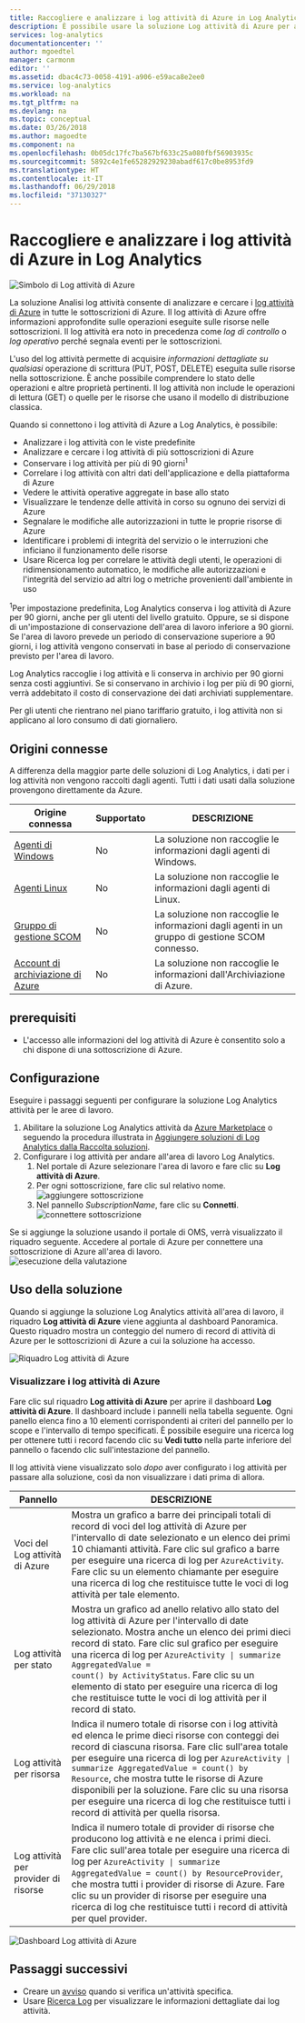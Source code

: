 ```yaml
---
title: Raccogliere e analizzare i log attività di Azure in Log Analytics | Microsoft Docs
description: È possibile usare la soluzione Log attività di Azure per analizzare e cercare i log attività di Azure in tutte le sottoscrizioni di Azure.
services: log-analytics
documentationcenter: ''
author: mgoedtel
manager: carmonm
editor: ''
ms.assetid: dbac4c73-0058-4191-a906-e59aca8e2ee0
ms.service: log-analytics
ms.workload: na
ms.tgt_pltfrm: na
ms.devlang: na
ms.topic: conceptual
ms.date: 03/26/2018
ms.author: magoedte
ms.component: na
ms.openlocfilehash: 0b05dc17fc7ba567bf633c25a080fbf56903935c
ms.sourcegitcommit: 5892c4e1fe65282929230abadf617c0be8953fd9
ms.translationtype: HT
ms.contentlocale: it-IT
ms.lasthandoff: 06/29/2018
ms.locfileid: "37130327"
---
```

# <a name="collect-and-analyze-azure-activity-logs-in-log-analytics"></a>Raccogliere e analizzare i log attività di Azure in Log Analytics

![Simbolo di Log attività di Azure](./media/log-analytics-activity/activity-log-analytics.png)

La soluzione Analisi log attività consente di analizzare e cercare i [log attività di Azure](../monitoring-and-diagnostics/monitoring-overview-activity-logs.md) in tutte le sottoscrizioni di Azure. Il log attività di Azure offre informazioni approfondite sulle operazioni eseguite sulle risorse nelle sottoscrizioni. Il log attività era noto in precedenza come *log di controllo* o *log operativo* perché segnala eventi per le sottoscrizioni.

L'uso del log attività permette di acquisire *informazioni* *dettagliate* *su qualsiasi* operazione di scrittura (PUT, POST, DELETE) eseguita sulle risorse nella sottoscrizione. È anche possibile comprendere lo stato delle operazioni e altre proprietà pertinenti. Il log attività non include le operazioni di lettura (GET) o quelle per le risorse che usano il modello di distribuzione classica.

Quando si connettono i log attività di Azure a Log Analytics, è possibile:

- Analizzare i log attività con le viste predefinite
- Analizzare e cercare i log attività di più sottoscrizioni di Azure
- Conservare i log attività per più di 90 giorni<sup>1</sup>
- Correlare i log attività con altri dati dell'applicazione e della piattaforma di Azure
- Vedere le attività operative aggregate in base allo stato
- Visualizzare le tendenze delle attività in corso su ognuno dei servizi di Azure
- Segnalare le modifiche alle autorizzazioni in tutte le proprie risorse di Azure
- Identificare i problemi di integrità del servizio o le interruzioni che inficiano il funzionamento delle risorse
- Usare Ricerca log per correlare le attività degli utenti, le operazioni di ridimensionamento automatico, le modifiche alle autorizzazioni e l'integrità del servizio ad altri log o metriche provenienti dall'ambiente in uso

<sup>1</sup>Per impostazione predefinita, Log Analytics conserva i log attività di Azure per 90 giorni, anche per gli utenti del livello gratuito. Oppure, se si dispone di un'impostazione di conservazione dell'area di lavoro inferiore a 90 giorni. Se l'area di lavoro prevede un periodo di conservazione superiore a 90 giorni, i log attività vengono conservati in base al periodo di conservazione previsto per l'area di lavoro.

Log Analytics raccoglie i log attività e li conserva in archivio per 90 giorni senza costi aggiuntivi. Se si conservano in archivio i log per più di 90 giorni, verrà addebitato il costo di conservazione dei dati archiviati supplementare.

Per gli utenti che rientrano nel piano tariffario gratuito, i log attività non si applicano al loro consumo di dati giornaliero.

## <a name="connected-sources"></a>Origini connesse

A differenza della maggior parte delle soluzioni di Log Analytics, i dati per i log attività non vengono raccolti dagli agenti. Tutti i dati usati dalla soluzione provengono direttamente da Azure.

| Origine connessa | Supportato | DESCRIZIONE |
| --- | --- | --- |
| [Agenti di Windows](log-analytics-windows-agent.md) | No  | La soluzione non raccoglie le informazioni dagli agenti di Windows. |
| [Agenti Linux](log-analytics-linux-agents.md) | No  | La soluzione non raccoglie le informazioni dagli agenti di Linux. |
| [Gruppo di gestione SCOM](log-analytics-om-agents.md) | No  | La soluzione non raccoglie le informazioni dagli agenti in un gruppo di gestione SCOM connesso. |
| [Account di archiviazione di Azure](log-analytics-azure-storage.md) | No  | La soluzione non raccoglie le informazioni dall'Archiviazione di Azure. |

## <a name="prerequisites"></a>prerequisiti

- L'accesso alle informazioni del log attività di Azure è consentito solo a chi dispone di una sottoscrizione di Azure.

## <a name="configuration"></a>Configurazione

Eseguire i passaggi seguenti per configurare la soluzione Log Analytics attività per le aree di lavoro.

1. Abilitare la soluzione Log Analytics attività da [Azure Marketplace](https://azuremarketplace.microsoft.com/marketplace/apps/Microsoft.AzureActivityOMS?tab=Overview) o seguendo la procedura illustrata in [Aggiungere soluzioni di Log Analytics dalla Raccolta soluzioni](log-analytics-add-solutions.md).
2. Configurare i log attività per andare all'area di lavoro Log Analytics.
    1. Nel portale di Azure selezionare l'area di lavoro e fare clic su **Log attività di Azure**.
    2. Per ogni sottoscrizione, fare clic sul relativo nome.  
        ![aggiungere sottoscrizione](./media/log-analytics-activity/add-subscription.png)
    3. Nel pannello *SubscriptionName*, fare clic su **Connetti**.  
        ![connettere sottoscrizione](./media/log-analytics-activity/subscription-connect.png)

Se si aggiunge la soluzione usando il portale di OMS, verrà visualizzato il riquadro seguente. Accedere al portale di Azure per connettere una sottoscrizione di Azure all'area di lavoro.  
![esecuzione della valutazione](./media/log-analytics-activity/tile-performing-assessment.png)

## <a name="using-the-solution"></a>Uso della soluzione

Quando si aggiunge la soluzione Log Analytics attività all'area di lavoro, il riquadro **Log attività di Azure** viene aggiunta al dashboard Panoramica. Questo riquadro mostra un conteggio del numero di record di attività di Azure per le sottoscrizioni di Azure a cui la soluzione ha accesso.

![Riquadro Log attività di Azure](./media/log-analytics-activity/azure-activity-logs-tile.png)

### <a name="view-azure-activity-logs"></a>Visualizzare i log attività di Azure

Fare clic sul riquadro **Log attività di Azure** per aprire il dashboard **Log attività di Azure**. Il dashboard include i pannelli nella tabella seguente. Ogni panello elenca fino a 10 elementi corrispondenti ai criteri del pannello per lo scope e l'intervallo di tempo specificati. È possibile eseguire una ricerca log per ottenere tutti i record facendo clic su **Vedi tutto** nella parte inferiore del pannello o facendo clic sull'intestazione del pannello.

Il log attività viene visualizzato solo *dopo* aver configurato i log attività per passare alla soluzione, così da non visualizzare i dati prima di allora.

| Pannello | DESCRIZIONE |
| --- | --- |
| Voci del Log attività di Azure | Mostra un grafico a barre dei principali totali di record di voci del log attività di Azure per l'intervallo di date selezionato e un elenco dei primi 10 chiamanti attività. Fare clic sul grafico a barre per eseguire una ricerca di log per <code>AzureActivity</code>. Fare clic su un elemento chiamante per eseguire una ricerca di log che restituisce tutte le voci di log attività per tale elemento. |
| Log attività per stato | Mostra un grafico ad anello relativo allo stato del log attività di Azure per l'intervallo di date selezionato. Mostra anche un elenco dei primi dieci record di stato. Fare clic sul grafico per eseguire una ricerca di log per <code>AzureActivity &#124; summarize AggregatedValue = count() by ActivityStatus</code>. Fare clic su un elemento di stato per eseguire una ricerca di log che restituisce tutte le voci di log attività per il record di stato. |
| Log attività per risorsa | Indica il numero totale di risorse con i log attività ed elenca le prime dieci risorse con conteggi dei record di ciascuna risorsa. Fare clic sull'area totale per eseguire una ricerca di log per <code>AzureActivity &#124; summarize AggregatedValue = count() by Resource</code>, che mostra tutte le risorse di Azure disponibili per la soluzione. Fare clic su una risorsa per eseguire una ricerca di log che restituisce tutti i record di attività per quella risorsa. |
| Log attività per provider di risorse | Indica il numero totale di provider di risorse che producono log attività e ne elenca i primi dieci. Fare clic sull'area totale per eseguire una ricerca di log per <code>AzureActivity &#124; summarize AggregatedValue = count() by ResourceProvider</code>, che mostra tutti i provider di risorse di Azure. Fare clic su un provider di risorse per eseguire una ricerca di log che restituisce tutti i record di attività per quel provider. |

![Dashboard Log attività di Azure](./media/log-analytics-activity/activity-log-dash.png)

## <a name="next-steps"></a>Passaggi successivi

- Creare un [avviso](log-analytics-alerts-creating.md) quando si verifica un'attività specifica.
- Usare [Ricerca Log](log-analytics-log-searches.md) per visualizzare le informazioni dettagliate dai log attività.
